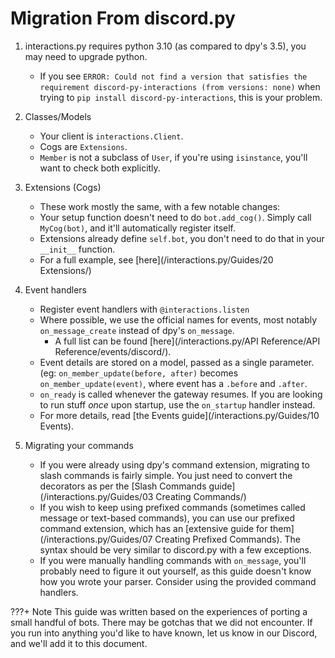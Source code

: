 # Migration From discord.py

1. interactions.py requires python 3.10 (as compared to dpy's 3.5), you may need to upgrade python.
     - If you see `ERROR: Could not find a version that satisfies the requirement discord-py-interactions (from versions: none)` when trying to `pip install discord-py-interactions`, this is your problem.

2. Classes/Models
     - Your client is `interactions.Client`.
     - Cogs are `Extensions`.
     - `Member` is not a subclass of `User`, if you're using `isinstance`, you'll want to check both explicitly.

3. Extensions (Cogs)
     - These work mostly the same, with a few notable changes:
     - Your setup function doesn't need to do `bot.add_cog()`.  Simply call `MyCog(bot)`, and it'll automatically register itself.
     - Extensions already define `self.bot`, you don't need to do that in your `__init__` function.
     - For a full example, see [here](/interactions.py/Guides/20 Extensions/)

4. Event handlers
     - Register event handlers with `@interactions.listen`
     - Where possible, we use the official names for events, most notably `on_message_create` instead of dpy's `on_message`.
       - A full list can be found [here](/interactions.py/API Reference/API Reference/events/discord/).
     - Event details are stored on a model, passed as a single parameter. (eg: `on_member_update(before, after)` becomes `on_member_update(event)`, where event has a `.before` and `.after`.
     - `on_ready` is called whenever the gateway resumes. If you are looking to run stuff *once* upon startup, use the `on_startup` handler instead.
     - For more details, read [the Events guide](/interactions.py/Guides/10 Events).

5. Migrating your commands
     - If you were already using dpy's command extension, migrating to slash commands is fairly simple.  You just need to convert the decorators as per the [Slash Commands guide](/interactions.py/Guides/03 Creating Commands/)
     - If you wish to keep using prefixed commands (sometimes called message or text-based commands), you can use our prefixed command extension, which has an [extensive guide for them](/interactions.py/Guides/07 Creating Prefixed Commands). The syntax should be very similar to discord.py with a few exceptions.
     - If you were manually handling commands with `on_message`, you'll probably need to figure it out yourself, as this guide doesn't know how you wrote your parser.  Consider using the provided command handlers.

???+ Note
    This guide was written based on the experiences of porting a small handful of bots.  There may be gotchas that we did not encounter.  If you run into anything you'd like to have known, let us know in our Discord, and we'll add it to this document.

